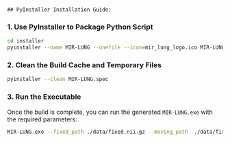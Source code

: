                                                                                                                                                                                                         ## PyInstaller Installation Guide:

### 1. Use PyInstaller to Package Python Script

```bash
cd installer
pyinstaller --name MIR-LUNG --onefile --icon=mir_lung_logo.ico MIR-LUNG.py
```

### 2. Clean the Build Cache and Temporary Files

```bash
pyinstaller --clean MIR-LUNG.spec
```

### 3. Run the Executable

Once the build is complete, you can run the generated `MIR-LUNG.exe` with the required parameters:

```bash
MIR-LUNG.exe --fixed_path ./data/fixed.nii.gz --moving_path  ./data/fixed.nii.gz --result_path ./result